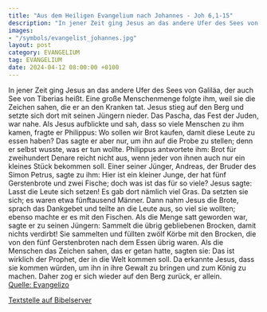 ```yaml
---
title: "Aus dem Heiligen Evangelium nach Johannes - Joh 6,1-15"
description: "In jener Zeit ging Jesus an das andere Ufer des Sees von Galiläa, der auch See von Tiberias heißt. Eine große Menschenmenge folgte ihm, weil sie die Zeichen sahen, die er an den Kranken tat. Jesus stieg auf den Berg und setzte sich dort mit seinen Jüngern nieder. Das Pascha, das ...."
images:
- "/symbols/evangelist_johannes.jpg"
layout: post
category: EVANGELIUM
tag: EVANGELIUM
date: 2024-04-12 08:00:00 +0100
---
```

In jener Zeit ging Jesus an das andere Ufer des Sees von Galiläa, der auch See von Tiberias heißt.
Eine große Menschenmenge folgte ihm, weil sie die Zeichen sahen, die er an den Kranken tat.
Jesus stieg auf den Berg und setzte sich dort mit seinen Jüngern nieder.
Das Pascha, das Fest der Juden, war nahe.<!--more-->
Als Jesus aufblickte und sah, dass so viele Menschen zu ihm kamen, fragte er Philippus: Wo sollen wir Brot kaufen, damit diese Leute zu essen haben?
Das sagte er aber nur, um ihn auf die Probe zu stellen; denn er selbst wusste, was er tun wollte.
Philippus antwortete ihm: Brot für zweihundert Denare reicht nicht aus, wenn jeder von ihnen auch nur ein kleines Stück bekommen soll.
Einer seiner Jünger, Andreas, der Bruder des Simon Petrus, sagte zu ihm:
Hier ist ein kleiner Junge, der hat fünf Gerstenbrote und zwei Fische; doch was ist das für so viele?
Jesus sagte: Lasst die Leute sich setzen! Es gab dort nämlich viel Gras. Da setzten sie sich; es waren etwa fünftausend Männer.
Dann nahm Jesus die Brote, sprach das Dankgebet und teilte an die Leute aus, so viel sie wollten; ebenso machte er es mit den Fischen.
Als die Menge satt geworden war, sagte er zu seinen Jüngern: Sammelt die übrig gebliebenen Brocken, damit nichts verdirbt!
Sie sammelten und füllten zwölf Körbe mit den Brocken, die von den fünf Gerstenbroten nach dem Essen übrig waren.
Als die Menschen das Zeichen sahen, das er getan hatte, sagten sie: Das ist wirklich der Prophet, der in die Welt kommen soll.
Da erkannte Jesus, dass sie kommen würden, um ihn in ihre Gewalt zu bringen und zum König zu machen. Daher zog er sich wieder auf den Berg zurück, er allein.<br>
[Quelle: Evangelizo](https://evangeliumtagfuertag.org/DE/gospel)

[Textstelle auf Bibelserver](https://www.bibleserver.com/EU/Johannes6,1-15)
